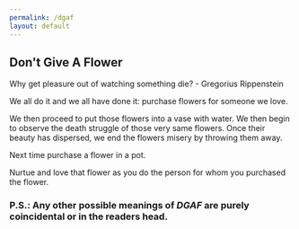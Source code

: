 ```yaml
---
permalink: /dgaf
layout: default
---
```


## Don't Give A Flower

<span class="quote">Why get pleasure out of watching something die?</span>
<span class="quote_signature">- Gregorius Rippenstein</span>

We all do it and we all have done it: purchase flowers for someone we love.

We then proceed to put those flowers into a vase with water. We then begin to observe the death struggle of those very same flowers. Once their beauty has dispersed, we end the flowers misery by throwing them away.

Next time purchase a flower in a pot.

Nurtue and love that flower as you do the person for whom you purchased the flower.

### P.S.: Any other possible meanings of *DGAF* are purely coincidental or in the readers head.
